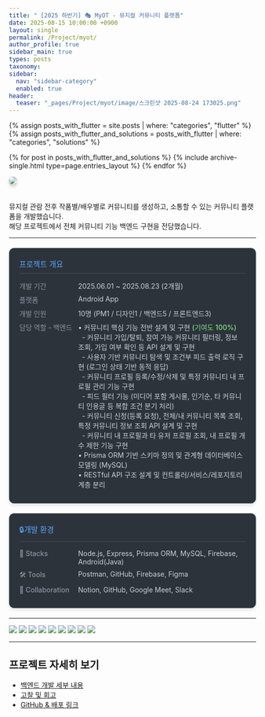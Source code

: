```yaml
---
title: " [2025 하반기] 🎭 MyOT - 뮤지컬 커뮤니티 플랫폼"
date: 2025-08-15 10:00:00 +0900
layout: single
permalink: /Project/myot/
author_profile: true
sidebar_main: true
types: posts
taxonomy:
sidebar:
  nav: "sidebar-category"
  enabled: true
header:
  teaser: "_pages/Project/myot/image/스크린샷 2025-08-24 173025.png"
---
```


{% assign posts_with_flutter = site.posts | where: "categories", "flutter" %}
{% assign posts_with_flutter_and_solutions = posts_with_flutter | where: "categories", "solutions" %}

{% for post in posts_with_flutter_and_solutions %}
  {% include archive-single.html type=page.entries_layout %}
{% endfor %}


<img src="/_pages/Project/myot/image/MyOT.png" style="border-radius: 12px; box-shadow: 0 4px 6px rgba(0,0,0,0.2); margin-bottom: 20px;" />

뮤지컬 관람 전후 작품별/배우별로 커뮤니티를 생성하고, 소통할 수 있는 커뮤니티 플랫폼을 개발했습니다.  
해당 프로젝트에서 전체 커뮤니티 기능 백엔드 구현을 전담했습니다.

---

<style>
.info-container {
  margin: 20px 0;
  padding: 20px;
  background: #2d333b;
  border-radius: 10px;
  border: 1px solid #444c56;
  box-shadow: 0 4px 6px rgba(0, 0, 0, 0.1);
}

.info-title {
  font-size: 1.1em;
  color: #58a6ff;
  margin-bottom: 15px;
  border-bottom: 1px solid #444c56;
  padding-bottom: 8px;
}

.info-row {
  display: flex;
  margin: 8px 0;
  align-items: flex-start;
}

.info-label {
  min-width: 120px;
  color: #8b949e;
  font-weight: 500;
}

.info-value {
  color: #c9d1d9;
  flex: 1;
}

.highlight {
  color: #7ee787;
  font-weight: 500;
}
</style>

<div class="info-container">
  <div class="info-title">프로젝트 개요</div>
  <div class="info-row">
    <span class="info-label">개발 기간</span>
    <span class="info-value">2025.06.01 ~ 2025.08.23 (2개월)</span>
  </div>
  <div class="info-row">
    <span class="info-label">플랫폼</span>
    <span class="info-value">Android App</span>
  </div>
  <div class="info-row">
    <span class="info-label">개발 인원</span>
    <span class="info-value">10명 (PM1 / 디자인1 / 백엔드5 / 프론트엔드3)</span>
  </div>
  <div class="info-row">
  <span class="info-label">담당 역할 - 백엔드</span>
  <span class="info-value">
    • 커뮤니티 핵심 기능 전반 설계 및 구현 <span class="highlight">(기여도 100%)</span><br>
    &nbsp;&nbsp;- 커뮤니티 가입/탈퇴, 참여 가능 커뮤니티 필터링, 정보 조회, 가입 여부 확인 등 API 설계 및 구현<br>
    &nbsp;&nbsp;- 사용자 기반 커뮤니티 탐색 및 조건부 피드 출력 로직 구현 (로그인 상태 기반 동적 응답)<br>
    &nbsp;&nbsp;- 커뮤니티 프로필 등록/수정/삭제 및 특정 커뮤니티 내 프로필 관리 기능 구현<br>
    &nbsp;&nbsp;- 피드 필터 기능 (미디어 포함 게시물, 인기순, 타 커뮤니티 인용글 등 복합 조건 분기 처리)<br>
    &nbsp;&nbsp;- 커뮤니티 신청(등록 요청), 전체/내 커뮤니티 목록 조회, 특정 커뮤니티 정보 조회 API 설계 및 구현<br>
    &nbsp;&nbsp;- 커뮤니티 내 프로필과 타 유저 프로필 조회, 내 프로필 개수 제한 기능 구현<br>
    • Prisma ORM 기반 스키마 정의 및 관계형 데이터베이스 모델링 (MySQL)<br>
    • RESTful API 구조 설계 및 컨트롤러/서비스/레포지토리 계층 분리<br>
  </span>
</div>
</div>

<div class="info-container">
  <div class="info-title">🔒개발 환경</div>
  <div class="info-row">
    <span class="info-label">🚀 Stacks</span>
    <span class="info-value">Node.js, Express, Prisma ORM, MySQL, Firebase, Android(Java)</span>
  </div>
  <div class="info-row">
    <span class="info-label">🛠 Tools</span>
    <span class="info-value">Postman, GitHub, Firebase, Figma</span>
  </div>
  <div class="info-row">
    <span class="info-label">👥 Collaboration</span>
    <span class="info-value">Notion, GitHub, Google Meet, Slack</span>
  </div>
</div>

---

<img src="https://raw.githubusercontent.com/park-hoyeon/park-hoyeon.github.io/master/_pages/Project/myot/image/스크린샷 2025-08-24 172917.png"> 
<img src="https://raw.githubusercontent.com/park-hoyeon/park-hoyeon.github.io/master/_pages/Project/myot/image/스크린샷 2025-08-24 172932.png"> 
<img src="https://raw.githubusercontent.com/park-hoyeon/park-hoyeon.github.io/master/_pages/Project/myot/image/스크린샷 2025-08-24 172944.png"> 
<img src="https://raw.githubusercontent.com/park-hoyeon/park-hoyeon.github.io/master/_pages/Project/myot/image/스크린샷 2025-08-24 172954.png"> 
<img src="https://raw.githubusercontent.com/park-hoyeon/park-hoyeon.github.io/master/_pages/Project/myot/image/스크린샷 2025-08-24 173005.png"> 
<img src="https://raw.githubusercontent.com/park-hoyeon/park-hoyeon.github.io/master/_pages/Project/myot/image/스크린샷 2025-08-24 173014.png"> 
<img src="https://raw.githubusercontent.com/park-hoyeon/park-hoyeon.github.io/master/_pages/Project/myot/image/스크린샷 2025-08-24 173025.png"> 
<img src="https://raw.githubusercontent.com/park-hoyeon/park-hoyeon.github.io/master/_pages/Project/myot/image/스크린샷 2025-08-24 173034.png"> 
<img src="https://raw.githubusercontent.com/park-hoyeon/park-hoyeon.github.io/master/_pages/Project/myot/image/스크린샷 2025-08-24 173043.png">  

---

## 프로젝트 자세히 보기

-  [백엔드 개발 세부 내용](/project-musical/backend-details)
-  [고찰 및 회고](/project-musical/reflection/)
-  [GitHub & 배포 링크](https://github.com/MyOT25/Backend)
